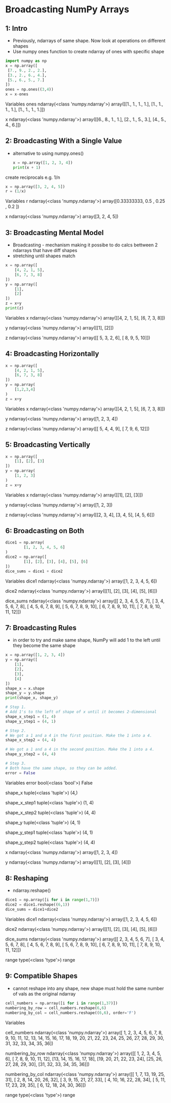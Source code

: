 # Broadcasting NumPy Arrays

## 1: Intro
- Previously, ndarrays of same shape. Now look at operations on different shapes
- Use numpy ones function to create  ndarray of ones with specific shape

```python
import numpy as np
x = np.array([
 [7., 9., 2., 2.],
 [3., 2., 6., 4.],
 [5., 6., 5., 7.]
])
ones = np.ones((3,4))
x = x-ones
```
Variables
ones
ndarray(<class 'numpy.ndarray'>)
array([[1., 1., 1., 1.], [1., 1., 1., 1.], [1., 1., 1., 1.]])

x
ndarray(<class 'numpy.ndarray'>)
array([[6., 8., 1., 1.], [2., 1., 5., 3.], [4., 5., 4., 6.]])


## 2: Broadcasting With a Single Value
- alternative to using numpy.ones()
    ```python
    x = np.array([1, 2, 3, 4])
    print(x + 1)
    ```
create reciprocals e.g. 1/n
```python
x = np.array([3, 2, 4, 5])
r = (1/x)
```
Variables
r
ndarray(<class 'numpy.ndarray'>)
array([0.33333333, 0.5 , 0.25 , 0.2 ])

x
ndarray(<class 'numpy.ndarray'>)
array([3, 2, 4, 5])

## 3: Broadcasting Mental Model
- Broadcasting - mechanism making it possibe to do calcs bettween 2 ndarrays that have diff shapes
- stretching until shapes match
```python
x = np.array([
    [4, 2, 1, 5],
    [6, 7, 3, 8]
])
y = np.array([
    [1],
    [2]
])
z = x+y
print(z)
```
Variables
x
ndarray(<class 'numpy.ndarray'>)
array([[4, 2, 1, 5], [6, 7, 3, 8]])

y
ndarray(<class 'numpy.ndarray'>)
array([[1], [2]])

z
ndarray(<class 'numpy.ndarray'>)
array([[ 5, 3, 2, 6], [ 8, 9, 5, 10]])

## 4: Broadcasting Horizontally
```python
x = np.array([
    [4, 2, 1, 5],
    [6, 7, 3, 8]
])
y = np.array(
    [1,2,3,4]
)
z = x+y
```
Variables
x
ndarray(<class 'numpy.ndarray'>)
array([[4, 2, 1, 5], [6, 7, 3, 8]])

y
ndarray(<class 'numpy.ndarray'>)
array([1, 2, 3, 4])

z
ndarray(<class 'numpy.ndarray'>)
array([[ 5, 4, 4, 9], [ 7, 9, 6, 12]])


## 5: Broadcasting Vertically
```python
x = np.array([
    [1], [2], [3]
])
y = np.array(
    [1, 2, 3]
)
z = x+y
```
Variables
x
ndarray(<class 'numpy.ndarray'>)
array([[1], [2], [3]])

y
ndarray(<class 'numpy.ndarray'>)
array([1, 2, 3])

z
ndarray(<class 'numpy.ndarray'>)
array([[2, 3, 4], [3, 4, 5], [4, 5, 6]])

## 6: Broadcasting on Both
```python
dice1 = np.array(
        [1, 2, 3, 4, 5, 6]
)
dice2 = np.array([
        [1], [2], [3], [4], [5], [6]
])
dice_sums = dice1 + dice2
```
Variables
dice1
ndarray(<class 'numpy.ndarray'>)
array([1, 2, 3, 4, 5, 6])

dice2
ndarray(<class 'numpy.ndarray'>)
array([[1], [2], [3], [4], [5], [6]])

dice_sums
ndarray(<class 'numpy.ndarray'>)
array([[ 2, 3, 4, 5, 6, 7], [ 3, 4, 5, 6, 7, 8], [ 4, 5, 6, 7, 8, 9], [ 5, 6, 7, 8, 9, 10], [ 6, 7, 8, 9, 10, 11], [ 7, 8, 9, 10, 11, 12]])

## 7: Broadcasting Rules
- in order to try and make same shape, NumPy will add 1 to the left until they become the same shape
```python
x = np.array([1, 2, 3, 4])
y = np.array([
    [1], 
    [2], 
    [3], 
    [4]
])
shape_x = x.shape
shape_y = y.shape
print(shape_x, shape_y)

# Step 1.
# Add 1's to the left of shape of x until it becomes 2-dimensional
shape_x_step1 = (1, 4)
shape_y_step1 = (4, 1)

# Step 2.
# We got a 1 and a 4 in the first position. Make the 1 into a 4.
shape_x_step2 = (4, 4)

# We got a 1 and a 4 in the second position. Make the 1 into a 4.
shape_y_step2 = (4, 4)

# Step 3.
# Both have the same shape, so they can be added.
error = False
```
Variables
error
bool(<class 'bool'>)
False

shape_x
tuple(<class 'tuple'>)
(4,)

shape_x_step1
tuple(<class 'tuple'>)
(1, 4)

shape_x_step2
tuple(<class 'tuple'>)
(4, 4)

shape_y
tuple(<class 'tuple'>)
(4, 1)

shape_y_step1
tuple(<class 'tuple'>)
(4, 1)

shape_y_step2
tuple(<class 'tuple'>)
(4, 4)

x
ndarray(<class 'numpy.ndarray'>)
array([1, 2, 3, 4])

y
ndarray(<class 'numpy.ndarray'>)
array([[1], [2], [3], [4]])

## 8: Reshaping
- ndarray.reshape()
```python
dice1 = np.array([i for i in range(1,7)])
dice2 = dice1.reshape((6,1))
dice_sums = dice1+dice2
```
Variables
dice1
ndarray(<class 'numpy.ndarray'>)
array([1, 2, 3, 4, 5, 6])

dice2
ndarray(<class 'numpy.ndarray'>)
array([[1], [2], [3], [4], [5], [6]])

dice_sums
ndarray(<class 'numpy.ndarray'>)
array([[ 2, 3, 4, 5, 6, 7], [ 3, 4, 5, 6, 7, 8], [ 4, 5, 6, 7, 8, 9], [ 5, 6, 7, 8, 9, 10], [ 6, 7, 8, 9, 10, 11], [ 7, 8, 9, 10, 11, 12]])

range
type(<class 'type'>)
range

## 9: Compatible Shapes
- cannot reshape into any shape, new shape must hold the same number of vals as the original ndarray
```python
cell_numbers = np.array([i for i in range(1,37)])
numbering_by_row = cell_numbers.reshape(6,6)
numbering_by_col = cell_numbers.reshape((6,6), order='F')
```
Variables

cell_numbers
ndarray(<class 'numpy.ndarray'>)
array([ 1, 2, 3, 4, 5, 6, 7, 8, 9, 10, 11, 12, 13, 14, 15, 16, 17, 18, 19, 20, 21, 22, 23, 24, 25, 26, 27, 28, 29, 30, 31, 32, 33, 34, 35, 36])

numbering_by_row
ndarray(<class 'numpy.ndarray'>)
array([[ 1, 2, 3, 4, 5, 6], [ 7, 8, 9, 10, 11, 12], [13, 14, 15, 16, 17, 18], [19, 20, 21, 22, 23, 24], [25, 26, 27, 28, 29, 30], [31, 32, 33, 34, 35, 36]])

numbering_by_col
ndarray(<class 'numpy.ndarray'>)
array([[ 1, 7, 13, 19, 25, 31], [ 2, 8, 14, 20, 26, 32], [ 3, 9, 15, 21, 27, 33], [ 4, 10, 16, 22, 28, 34], [ 5, 11, 17, 23, 29, 35], [ 6, 12, 18, 24, 30, 36]])

range
type(<class 'type'>)
range
